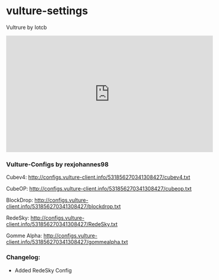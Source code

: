 # vulture-settings

Vultrure by Iotcb

<iframe width="560" height="315" src="https://www.youtube-nocookie.com/embed/Y5FRI-N9pKs" frameborder="0" allow="accelerometer; autoplay; encrypted-media; gyroscope; picture-in-picture" allowfullscreen></iframe>

### Vulture-Configs by rexjohannes98

Cubev4: http://configs.vulture-client.info/531856270341308427/cubev4.txt

CubeOP: http://configs.vulture-client.info/531856270341308427/cubeop.txt

BlockDrop: http://configs.vulture-client.info/531856270341308427/blockdrop.txt

RedeSky: http://configs.vulture-client.info/531856270341308427/RedeSky.txt

Gomme Alpha: http://configs.vulture-client.info/531856270341308427/gommealpha.txt

### Changelog:

- Added RedeSky Config
